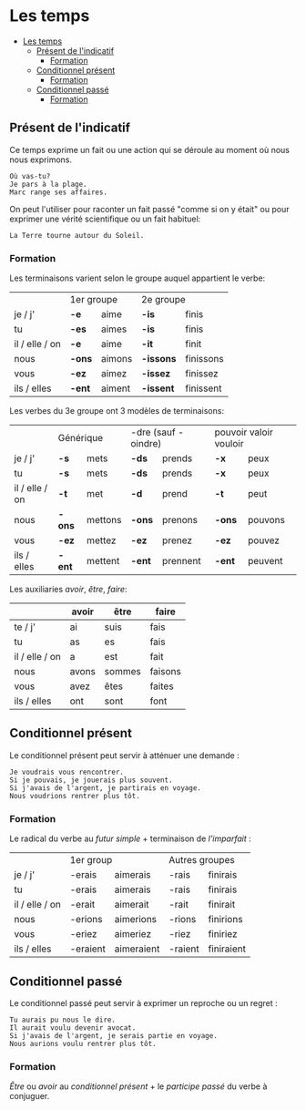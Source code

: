 # Les temps

- [Les temps](#les-temps)
  - [Présent de l'indicatif](#présent-de-lindicatif)
    - [Formation](#formation)
  - [Conditionnel présent](#conditionnel-présent)
    - [Formation](#formation-1)
  - [Conditionnel passé](#conditionnel-passé)
    - [Formation](#formation-2)

## Présent de l'indicatif

Ce temps exprime un fait ou une action qui se déroule au moment où nous nous exprimons.

```text
Où vas-tu?
Je pars à la plage.
Marc range ses affaires.
```

On peut l'utiliser pour raconter un fait passé "comme si on y était" ou pour exprimer une vérité scientifique ou un fait habituel:

```text
La Terre tourne autour du Soleil.
```

### Formation

Les terminaisons varient selon le groupe auquel appartient le verbe:

<table>
    <tr>
        <td></td>
        <td colspan="2">1er groupe</td>
        <td colspan="2">2e groupe</td>
    </tr>
    <tr>
        <td>je / j'</td>
        <td><b>-e</b></td>
        <td>aime</td>
        <td><b>-is</b</td>
        <td>finis</td>
    </tr>
    <tr>
        <td>tu</td>
        <td><b>-es</b></td>
        <td>aimes</td>
        <td><b>-is</b></td>
        <td>finis</td>
    </tr>
    <tr>
        <td>il / elle / on</td>
        <td><b>-e</b></td>
        <td>aime</td>
        <td><b>-it</b></td>
        <td>finit</td>
    </tr>
    <tr>
        <td>nous</td>
        <td><b>-ons</b></td>
        <td>aimons</td>
        <td><b>-issons</b></td>
        <td>finissons</td>
    </tr>
    <tr>
        <td>vous</td>
        <td><b>-ez</b></td>
        <td>aimez</td>
        <td><b>-issez</b></td>
        <td>finissez</td>
    </tr>
    <tr>
        <td>ils / elles</td>
        <td><b>-ent</b></td>
        <td>aiment</td>
        <td><b>-issent</b></td>
        <td>finissent</td>
    </tr>
</table>

Les verbes du 3e groupe ont 3 modèles de terminaisons:

<table>
    <tr>
        <td></td>
        <td colspan="2">Générique</td>
        <td colspan="2">-dre (sauf -oindre)</td>
        <td colspan="2">pouvoir valoir vouloir</td>
    </tr>
    <tr>
        <td>je / j'</td>
        <td><b>-s</b></td>
        <td>mets</td>
        <td><b>-ds</b</td>
        <td>prends</td>
        <td><b>-x</b</td>
        <td>peux</td>
    </tr>
    <tr>
        <td>tu</td>
        <td><b>-s</b></td>
        <td>mets</td>
        <td><b>-ds</b></td>
        <td>prends</td>
        <td><b>-x</b></td>
        <td>peux</td>
    </tr>
    <tr>
        <td>il / elle / on</td>
        <td><b>-t</b></td>
        <td>met</td>
        <td><b>-d</b></td>
        <td>prend</td>
        <td><b>-t</b></td>
        <td>peut</td>
    </tr>
    <tr>
        <td>nous</td>
        <td><b>-ons</b></td>
        <td>mettons</td>
        <td><b>-ons</b></td>
        <td>prenons</td>
        <td><b>-ons</b></td>
        <td>pouvons</td>
    </tr>
    <tr>
        <td>vous</td>
        <td><b>-ez</b></td>
        <td>mettez</td>
        <td><b>-ez</b></td>
        <td>prenez</td>
        <td><b>-ez</b></td>
        <td>pouvez</td>
    </tr>
    <tr>
        <td>ils / elles</td>
        <td><b>-ent</b></td>
        <td>mettent</td>
        <td><b>-ent</b></td>
        <td>prennent</td>
        <td><b>-ent</b></td>
        <td>peuvent</td>
    </tr>
</table>

Les auxiliaries _avoir_, _être_, _faire_:

|                | avoir | être   | faire   |
| -------------- | ----- | ------ | ------- |
| te / j'        | ai    | suis   | fais    |
| tu             | as    | es     | fais    |
| il / elle / on | a     | est    | fait    |
| nous           | avons | sommes | faisons |
| vous           | avez  | êtes   | faites  |
| ils / elles    | ont   | sont   | font    |

## Conditionnel présent

Le conditionnel présent peut servir à atténuer une demande :

```text
Je voudrais vous rencontrer.
Si je pouvais, je jouerais plus souvent.
Si j'avais de l'argent, je partirais en voyage.
Nous voudrions rentrer plus tôt.
```

### Formation

Le radical du verbe au _futur simple_ + terminaison de _l'imparfait_ :

<table>
    <tr>
        <td></td>
        <td colspan="2">1er group</td>
        <td colspan="2">Autres groupes</td>
    </tr>
    <tr>
        <td>je / j'</td>
        <td>-erais</td>
        <td>aimerais</td>
        <td>-rais</td>
        <td>finirais</td>
    </tr>
    <tr>
        <td>tu</td>
        <td>-erais</td>
        <td>aimerais</td>
        <td>-rais</td>
        <td>finirais</td>
    </tr>
    <tr>
        <td>il / elle / on</td>
        <td>-erait</td>
        <td>aimerait</td>
        <td>-rait</td>
        <td>finirait</td>
    </tr>
    <tr>
        <td>nous</td>
        <td>-erions</td>
        <td>aimerions</td>
        <td>-rions</td>
        <td>finirions</td>
    </tr>
    <tr>
        <td>vous</td>
        <td>-eriez</td>
        <td>aimeriez</td>
        <td>-riez</td>
        <td>finiriez</td>
    </tr>
    <tr>
        <td>ils / elles</td>
        <td>-eraient</td>
        <td>aimeraient</td>
        <td>-raient</td>
        <td>finiraient</td>
    </tr>
</table>

## Conditionnel passé

Le conditionnel passé peut servir à exprimer un reproche ou un regret :

```text
Tu aurais pu nous le dire.
Il aurait voulu devenir avocat.
Si j'avais de l'argent, je serais partie en voyage.
Nous aurions voulu rentrer plus tôt.
```

### Formation

_Être_ ou _avoir_ au _conditionnel présent_ + le _participe passé_ du verbe à conjuguer.
